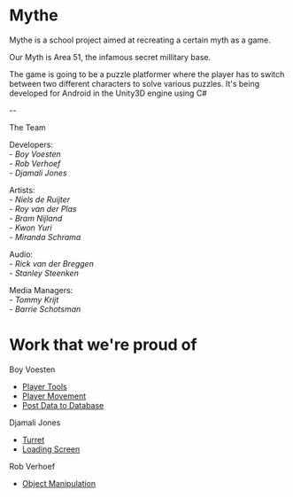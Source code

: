 # Mythe

Mythe is a school project aimed at recreating a certain myth as a game.

Our Myth is Area 51, the infamous secret millitary base.

The game is going to be a puzzle platformer where the player has to switch between two different characters to solve various puzzles.
It's being developed for Android in the Unity3D engine using C#


--

The Team

Developers:   
*- Boy Voesten*  
*- Rob Verhoef*  
*- Djamali Jones*     
  
Artists:  
*- Niels de Ruijter*  
*- Roy van der Plas*  
*- Bram Nijland*  
*- Kwon Yuri*  
*- Miranda Schrama*  
  
Audio:  
*- Rick van der Breggen*  
*- Stanley Steenken*  
  
Media Managers:   
*- Tommy Krijt*  
*- Barrie Schotsman*  
  
# Work that we're proud of

Boy Voesten
- [Player Tools](https://github.com/djam-jones/Mythe/blob/master/Assets/Scripts/Player/PlayerTools.cs)
- [Player Movement](https://github.com/djam-jones/Mythe/blob/master/Assets/Scripts/Player/PlayerMovement.cs)
- [Post Data to Database](https://github.com/djam-jones/Mythe/blob/master/Assets/Scripts/Database/PostData.cs)  
  
Djamali Jones
- [Turret](https://github.com/djam-jones/Mythe/blob/master/Assets/Scripts/Enemies/Traps/Turret.cs)
- [Loading Screen](https://github.com/djam-jones/Mythe/blob/master/Assets/Scripts/UI/LoadingScreen.cs)

Rob Verhoef
- [Object Manipulation](https://github.com/djam-jones/Mythe/blob/master/Assets/Scripts/Player/ObjectManipulation.cs)
